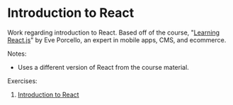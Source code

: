 # Introduction to React #

Work regarding introduction to React. Based off of the course, "[Learning React.js](https://www.linkedin.com/learning/learning-react-js-4)" by Eve Porcello, an expert in mobile apps, CMS, and ecommerce.

Notes:

- Uses a different version of React from the course material.

Exercises:

1. [Introduction to React](a_intro-to-react)
